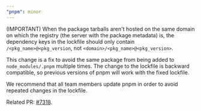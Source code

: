```yaml
---
"pnpm": minor
---
```


(IMPORTANT) When the package tarballs aren't hosted on the same domain on which the registry (the server with the package metadata) is, the dependency keys in the lockfile should only contain `/<pkg_name>@<pkg_version`, not `<domain>/<pkg_name>@<pkg_version>`.

This change is a fix to avoid the same package from being added to `node_modules/.pnpm` multiple times. The change to the lockfile is backward compatible, so previous versions of pnpm will work with the fixed lockfile.

We recommend that all team members update pnpm in order to avoid repeated changes in the lockfile.

Related PR: [#7318](https://github.com/pnpm/pnpm/pull/7318).
